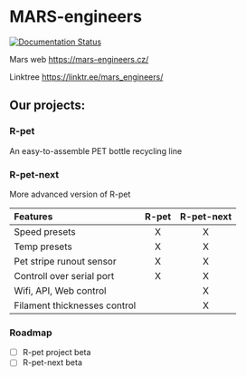 # **MARS-engineers**

[![Documentation Status](https://readthedocs.org/projects/mars-engineers-rpet/badge/?version=latest)](https://mars-engineers-rpet.readthedocs.io/en/latest/?badge=latest) 

Mars web https://mars-engineers.cz/

Linktree https://linktr.ee/mars_engineers/


## Our projects:
### R-pet
An easy-to-assemble PET bottle recycling line

### R-pet-next
More advanced version of R-pet


|          Features               | R-pet | R-pet-next |
|:--------------------------------|:-----:|:----------:|
| Speed presets                   |   X   |      X     |
| Temp presets                    |   X   |      X     |
| Pet stripe runout sensor        |   X   |      X     |
| Controll over serial port       |   X   |      X     |
| Wifi, API, Web control          |       |      X     |
| Filament thicknesses control    |       |      X     |

### Roadmap
- [ ] R-pet project beta
- [ ] R-pet-next beta
<!--

**Here are some ideas to get you started:**

🙋‍♀️ A short introduction - what is your organization all about?
🌈 Contribution guidelines - how can the community get involved?
👩‍💻 Useful resources - where can the community find your docs? Is there anything else the community should know?
🍿 Fun facts - what does your team eat for breakfast?
🧙 Remember, you can do mighty things with the power of [Markdown](https://docs.github.com/github/writing-on-github/getting-started-with-writing-and-formatting-on-github/basic-writing-and-formatting-syntax)
-->
